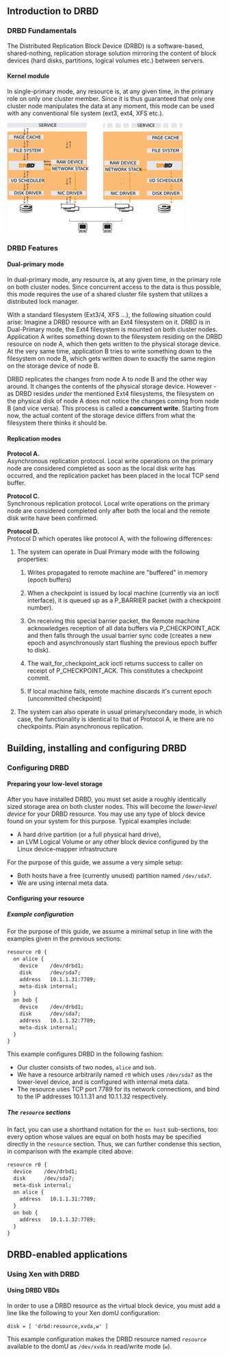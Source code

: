 ## Introduction to DRBD
### DRBD Fundamentals
The Distributed Replication Block Device (DRBD) is a software-based, shared-nothing, replication storage solution mirroring the content of block devices (hard disks, partitions, logical volumes etc.) between servers.

#### Kernel module
In single-primary mode, any resource is, at any given time, in the primary role on only one cluster member. Since it is thus guaranteed that only one cluster node manipulates the data at any moment, this mode can be used with any conventional file system (ext3, ext4, XFS etc.).

![DRBD's position within the Linux I/O stack](drbd-in-kernel.png)

### DRBD Features
#### Dual-primary mode
In dual-primary mode, any resource is, at any given time, in the primary role on both cluster nodes. Since concurrent access to the data is thus possible, this mode requires the use of a shared cluster file system that utilizes a distributed lock manager.

With a standard filesystem (Ext3/4, XFS ...), the following situation could arise: Imagine a DRBD resource with an Ext4 filesystem on it. DRBD is in Dual-Primary mode, the Ext4 filesystem is mounted on both cluster nodes. Application A writes something down to the filesystem residing on the DRBD resource on node A, which then gets written to the physical storage device. At the very same time, application B tries to write something down to the filesystem on node B, which gets written down to exactly the same region on the storage device of node B.

DRBD replicates the changes from node A to node B and the other way around. It changes the contents of the physical storage device. However - as DRBD resides *under* the mentioned Ext4 filesystems, the filesystem on the physical disk of node A does not notice the changes coming from node B (and vice versa). This process is called a **concurrent write**. Starting from now, the actual content of the storage device differs from what the filesystem there thinks it should be.

#### Replication modes

**Protocol A.**<br>
Asynchronous replication protocol. Local write operations on the primary node are considered completed as soon as the local disk write has occurred, and the replication packet has been placed in the local TCP send buffer.

**Protocol C.**<br>
Synchronous replication protocol. Local write operations on the primary node are considered completed only after both the local and the remote disk write have been confirmed.

**Protocol D.**<br>
Protocol D which operates like protocol A, with the following differences:
1. The system can operate in Dual Primary mode with the following properties:
   1. Writes propagated to remote machine are "buffered" in memory (epoch buffers)

   1. When a checkpoint is issued by local machine (currently via an ioctl interface), it is queued up as a P_BARRIER packet (with a checkpoint number).

   1. On receiving this special barrier packet, the Remote machine acknowledges reception of all data buffers via P_CHECKPOINT_ACK and then falls through the usual barrier sync code (creates a new epoch and asynchronously start flushing the previous epoch buffer to disk).

   1. The wait_for_checkpoint_ack ioctl returns success to caller on receipt of P_CHECKPOINT_ACK. This constitutes a checkpoint commit.

   1. If local machine fails, remote machine discards it's current epoch (uncommitted checkpoint)

1. The system can also operate in usual primary/secondary mode, in which case, the functionality is identical to that of Protocol A, ie there are no checkpoints. Plain asynchronous replication.

## Building, installing and configuring DRBD
### Configuring DRBD
#### Preparing your low-level storage
After you have installed DRBD, you must set aside a roughly identically sized storage area on both cluster nodes. This will become the *lower-level device* for your DRBD resource. You may use any type of block device found on your system for this purpose. Typical examples include:
- A hard drive partition (or a full physical hard drive),
- an LVM Logical Volume or any other block device configured by the Linux device-mapper infrastructure

For the purpose of this guide, we assume a very simple setup:
- Both hosts have a free (currently unused) partition named `/dev/sda7`.
- We are using internal meta data.

#### Configuring your resource
##### Example configuration
For the purpose of this guide, we assume a minimal setup in line with the examples given in the previous sections:
```
resource r0 {
  on alice {
    device    /dev/drbd1;
    disk      /dev/sda7;
    address   10.1.1.31:7789;
    meta-disk internal;
  }
  on bob {
    device    /dev/drbd1;
    disk      /dev/sda7;
    address   10.1.1.32:7789;
    meta-disk internal;
  }
}
```
This example configures DRBD in the following fashion:
- Our cluster consists of two nodes, `alice` and `bob`.
- We have a resource arbitrarily named `r0` which uses `/dev/sda7` as the lower-level device, and is configured with internal meta data.
- The resource uses TCP port 7789 for its network connections, and bind to the IP addresses 10.1.1.31 and 10.1.1.32 respectively.

##### The `resource` sections
In fact, you can use a shorthand notation for the `on host` sub-sections, too: every option whose values are equal on both hosts may be specified directly in the `resource` section. Thus, we can further condense this section, in comparison with the example cited above:
```
resource r0 {
  device    /dev/drbd1;
  disk      /dev/sda7;
  meta-disk internal;
  on alice {
    address   10.1.1.31:7789;
  }
  on bob {
    address   10.1.1.32:7789;
  }
}
```
## DRBD-enabled applications
### Using Xen with DRBD
#### Using DRBD VBDs
In order to use a DRBD resource as the virtual block device, you must add a line like the following to your Xen domU configuration:
```
disk = [ 'drbd:resource,xvda,w' ]
```
This example configuration makes the DRBD resource named *`resource`* available to the domU as `/dev/xvda` in read/write mode (`w`).
